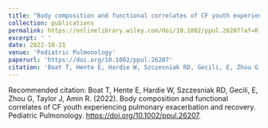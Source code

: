 ```yaml
---
title: "Body composition and functional correlates of CF youth experiencing pulmonary exacerbation and recovery"
collection: publications
permalink: https://onlinelibrary.wiley.com/doi/10.1002/ppul.26207?af=R
excerpt: ' '
date: 2022-10-21
venue: 'Pediatric Pulmonology'
paperurl: 'https://doi.org/10.1002/ppul.26207'
citation: 'Boat T, Hente E, Hardie W, Szczesniak RD, Gecili, E, Zhou G, Taylor J, Amin R. (2022). &quot; Body composition and functional correlates of CF youth experiencing pulmonary exacerbation and recovery. &quot; <i> Pediatric Pulmonology </i> 2022: 26207.'
---
```


Recommended citation: Boat T, Hente E, Hardie W, Szczesniak RD, Gecili, E, Zhou G, Taylor J, Amin R. (2022). Body composition and functional correlates of CF youth experiencing pulmonary exacerbation and recovery. Pediatric Pulmonology. https://doi.org/10.1002/ppul.26207.
